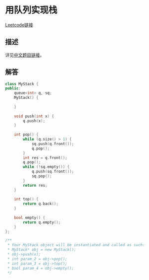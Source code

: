 # 用队列实现栈

[Leetcode链接](https://leetcode.com/problems/implement-stack-using-queues/description/)

## 描述

详见[中文题目链接](https://leetcode.cn/problems/implement-stack-using-queues/description/)。

## 解答

```C++
class MyStack {
public:
    queue<int> q, sq;
    MyStack() {
        
    }
    
    void push(int x) {
        q.push(x);
    }
    
    int pop() {
        while (q.size() > 1) {
            sq.push(q.front());
            q.pop();
        }
        int res = q.front();
        q.pop();
        while (!sq.empty()) {
            q.push(sq.front());
            sq.pop();
        }
        return res;
    }
    
    int top() {
        return q.back();
    }
    
    bool empty() {
        return q.empty();
    }
};

/**
 * Your MyStack object will be instantiated and called as such:
 * MyStack* obj = new MyStack();
 * obj->push(x);
 * int param_2 = obj->pop();
 * int param_3 = obj->top();
 * bool param_4 = obj->empty();
 */
```
